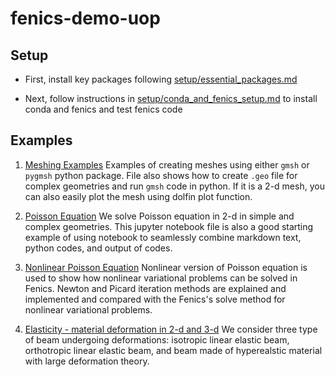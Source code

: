 # fenics-demo-uop

## Setup

- First, install key packages following [setup/essential_packages.md](setup/essential_packages.md)

- Next, follow instructions in [setup/conda_and_fenics_setup.md](setup/conda_and_fenics_setup.md) to install conda and fenics and test fenics code

## Examples

1. [Meshing Examples](meshing/create_mesh.ipynb)
	Examples of creating meshes using either `gmsh` or `pygmsh` python package. File also shows how to create `.geo` file for complex geometries and run `gmsh` code in python. If it is a 2-d mesh, you can also easily plot the mesh using dolfin plot function. 

2. [Poisson Equation](poisson_equation/poisson_equation.ipynb)
	We solve Poisson equation in 2-d in simple and complex geometries. This jupyter notebook file is also a good starting example of using notebook to seamlessly combine markdown text, python codes, and output of codes. 

3. [Nonlinear Poisson Equation](nonlinear_poisson_equation/nonlinear_poisson_equation.ipynb)
	Nonlinear version of Poisson equation is used to show how nonlinear variational problems can be solved in Fenics. Newton and Picard iteration methods are explained and implemented and compared with the Fenics's solve method for nonlinear variational problems. 

4. [Elasticity - material deformation in 2-d and 3-d](elasticity/elasticity.ipynb)
	We consider three type of beam undergoing deformations: isotropic linear elastic beam, orthotropic linear elastic beam, and beam made of hyperealstic material with large deformation theory. 
	

